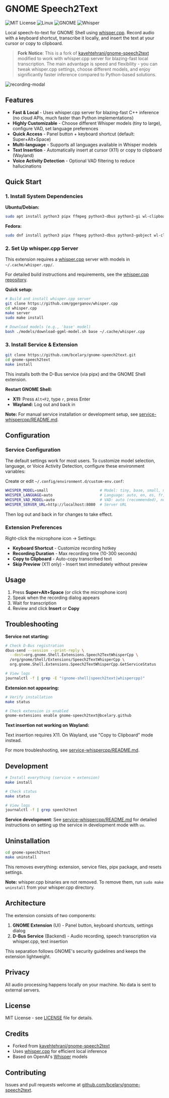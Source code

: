 # GNOME Speech2Text

![MIT License](https://img.shields.io/badge/License-MIT-yellow.svg)
![Linux](https://img.shields.io/badge/Linux-FCC624?style=flat&logo=linux&logoColor=black)
![GNOME](https://img.shields.io/badge/GNOME-4A90D9?style=flat&logo=gnome&logoColor=white)
![Whisper](https://img.shields.io/badge/Whisper-412991?style=flat&logo=openai&logoColor=white)

Local speech-to-text for GNOME Shell using [whisper.cpp](https://github.com/ggerganov/whisper.cpp). Record audio with a keyboard shortcut, transcribe it locally, and insert the text at your cursor or copy to clipboard.

> **Fork Notice**: This is a fork of [kavehtehrani/gnome-speech2text](https://github.com/kavehtehrani/gnome-speech2text) modified to work with whisper.cpp server for blazing-fast local transcription. The main advantage is speed and flexibility - you can tweak whisper.cpp settings, choose different models, and enjoy significantly faster inference compared to Python-based solutions.

![recording-modal](./images/recording-modal.png)

## Features

- **Fast & Local** - Uses whisper.cpp server for blazing-fast C++ inference (no cloud APIs, much faster than Python implementations)
- **Highly Customizable** - Choose different Whisper models (tiny to large), configure VAD, set language preferences
- **Quick Access** - Panel button + keyboard shortcut (default: Super+Alt+Space)
- **Multi-language** - Supports all languages available in Whisper models
- **Text Insertion** - Automatically insert at cursor (X11) or copy to clipboard (Wayland)
- **Voice Activity Detection** - Optional VAD filtering to reduce hallucinations

## Quick Start

### 1. Install System Dependencies

**Ubuntu/Debian:**

```bash
sudo apt install python3 pipx ffmpeg python3-dbus python3-gi wl-clipboard xdotool xclip
```

**Fedora:**

```bash
sudo dnf install python3 pipx ffmpeg python3-dbus python3-gobject wl-clipboard xdotool xclip
```

### 2. Set Up whisper.cpp Server

This extension requires a [whisper.cpp](https://github.com/ggerganov/whisper.cpp) server with models in `~/.cache/whisper.cpp/`.

For detailed build instructions and requirements, see the [whisper.cpp repository](https://github.com/ggerganov/whisper.cpp).

**Quick setup:**

```bash
# Build and install whisper.cpp server
git clone https://github.com/ggerganov/whisper.cpp
cd whisper.cpp
make server
sudo make install

# Download models (e.g., 'base' model)
bash ./models/download-ggml-model.sh base ~/.cache/whisper.cpp
```

### 3. Install Service & Extension

```bash
git clone https://github.com/bcelary/gnome-speech2text.git
cd gnome-speech2text
make install
```

This installs both the D-Bus service (via pipx) and the GNOME Shell extension.

**Restart GNOME Shell:**

- **X11:** Press `Alt+F2`, type `r`, press Enter
- **Wayland:** Log out and back in

**Note:** For manual service installation or development setup, see [service-whispercpp/README.md](./service-whispercpp/README.md).

## Configuration

### Service Configuration

The default settings work for most users. To customize model selection, language, or Voice Activity Detection, configure these environment variables:

Create or edit `~/.config/environment.d/custom-env.conf`:

```bash
WHISPER_MODEL=small                       # Model: tiny, base, small, medium, large-v3-turbo
WHISPER_LANGUAGE=auto                     # Language: auto, en, es, fr, de, etc.
WHISPER_VAD_MODEL=auto                    # VAD: auto (recommended), none, or specific model
WHISPER_SERVER_URL=http://localhost:8080  # Server URL
```

Then log out and back in for changes to take effect.

### Extension Preferences

Right-click the microphone icon → Settings:

- **Keyboard Shortcut** - Customize recording hotkey
- **Recording Duration** - Max recording time (10-300 seconds)
- **Copy to Clipboard** - Auto-copy transcribed text
- **Skip Preview** (X11 only) - Insert text immediately without preview

## Usage

1. Press **Super+Alt+Space** (or click the microphone icon)
2. Speak when the recording dialog appears
3. Wait for transcription
4. Review and click **Insert** or **Copy**

## Troubleshooting

**Service not starting:**

```bash
# Check D-Bus registration
dbus-send --session --print-reply \
  --dest=org.gnome.Shell.Extensions.Speech2TextWhisperCpp \
  /org/gnome/Shell/Extensions/Speech2TextWhisperCpp \
  org.gnome.Shell.Extensions.Speech2TextWhisperCpp.GetServiceStatus

# View logs
journalctl -f | grep -E "(gnome-shell|speech2text|whispercpp)"
```

**Extension not appearing:**

```bash
# Verify installation
make status

# Check extension is enabled
gnome-extensions enable gnome-speech2text@bcelary.github
```

**Text insertion not working on Wayland:**

Text insertion requires X11. On Wayland, use "Copy to Clipboard" mode instead.

For more troubleshooting, see [service-whispercpp/README.md](./service-whispercpp/README.md).

## Development

```bash
# Install everything (service + extension)
make install

# Check status
make status

# View logs
journalctl -f | grep speech2text
```

**Service development**: See [service-whispercpp/README.md](./service-whispercpp/README.md) for detailed instructions on setting up the service in development mode with `uv`.

## Uninstallation

```bash
cd gnome-speech2text
make uninstall
```

This removes everything: extension, service files, pipx package, and resets settings.

**Note:** whisper.cpp binaries are not removed. To remove them, run `sudo make uninstall` from your whisper.cpp directory.

## Architecture

The extension consists of two components:

1. **GNOME Extension** (UI) - Panel button, keyboard shortcuts, settings dialog
2. **D-Bus Service** (Backend) - Audio recording, speech transcription via whisper.cpp, text insertion

This separation follows GNOME's security guidelines and keeps the extension lightweight.

## Privacy

All audio processing happens locally on your machine. No data is sent to external servers.

## License

MIT License - see [LICENSE](LICENSE) file for details.

## Credits

- Forked from [kavehtehrani/gnome-speech2text](https://github.com/kavehtehrani/gnome-speech2text)
- Uses [whisper.cpp](https://github.com/ggerganov/whisper.cpp) for efficient local inference
- Based on OpenAI's [Whisper](https://github.com/openai/whisper) models

## Contributing

Issues and pull requests welcome at [github.com/bcelary/gnome-speech2text](https://github.com/bcelary/gnome-speech2text).
